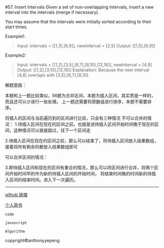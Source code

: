 #57. Insert Intervals
Given a set of non-overlapping intervals, insert a new interval into the intervals (merge if necessary).

You may assume that the intervals were initially sorted according to their start times.

Example1:

>Input: intervals = [[1,3],[6,9]], newInterval = [2,5]
Output: [[1,5],[6,9]]

Example2:

>Input: intervals = [[1,2],[3,5],[6,7],[8,10],[12,16]], newInterval = [4,8]
Output: [[1,2],[3,10],[12,16]]
Explanation: Because the new interval [4,8] overlaps with [3,5],[6,7],[8,10].

解题思路：

本题和上一题比较类似，56题为合并区间，本题为插入区间，其实质是一样的，而且还可以少进行一些处理。
上一题还需要将原数组进行排序，本题不需要排序。

将插入的区间与当前遍历到的区间进行比较，只会有三种情况
不可以合并的情况：
1.待插入区间在现在的区间之前，也就是说待插入区间开始时间晚于现在的区间，这种情况可以直接跳过，往下一个区间走

2.待插入区间在现在的区间之前，那么可以结束了，将待插入区间放入结果数组，接着将所有剩余的都放入结果数组即可

可以合并区间的情况：

3.即待插入区间和现在的区间有重合的情况，那么可以将区间进行合并，将两个区间开始时间早的作为新的待插入区间的开始时间，
将结束时间晚的时间新的待插入区间的结束时间。进入下一次遍历。

***
<a href="https://github.com/anthonyyepeng/leetcode">github 链接</a><br/>

<a href="https://www.jianshu.com/u/98e0133e333e">个人简书</a><br/>

`code `<br/>

`javascript`<br/>

`Algorithm`<br/>

copyright&copy;anthonyyepeng
